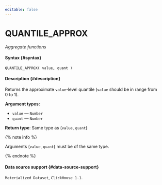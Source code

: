 ```yaml
---
editable: false
---
```


# QUANTILE_APPROX

_Aggregate functions_

#### Syntax {#syntax}


```
QUANTILE_APPROX( value, quant )
```

#### Description {#description}
Returns the approximate `value`-level quantile (`value` should be in range from 0 to 1).

**Argument types:**
- `value` — `Number`
- `quant` — `Number`


**Return type**: Same type as (`value`, `quant`)

{% note info %}

Arguments (`value`, `quant`) must be of the same type.

{% endnote %}


#### Data source support {#data-source-support}

`Materialized Dataset`, `ClickHouse 1.1`.
